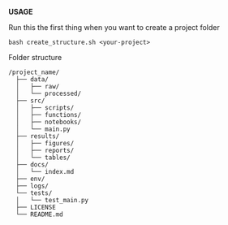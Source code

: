**USAGE**

Run this the first thing when you want to create a project folder

`bash create_structure.sh <your-project>`

Folder structure
```
/project_name/
  ├── data/
  │   ├── raw/
  │   └── processed/
  ├── src/
  │   ├── scripts/
  │   ├── functions/
  │   ├── notebooks/
  │   └── main.py
  ├── results/
  │   ├── figures/
  │   ├── reports/
  │   └── tables/
  ├── docs/
  │   └── index.md
  ├── env/
  ├── logs/
  └── tests/
  │   └── test_main.py
  ├── LICENSE
  └── README.md
```
